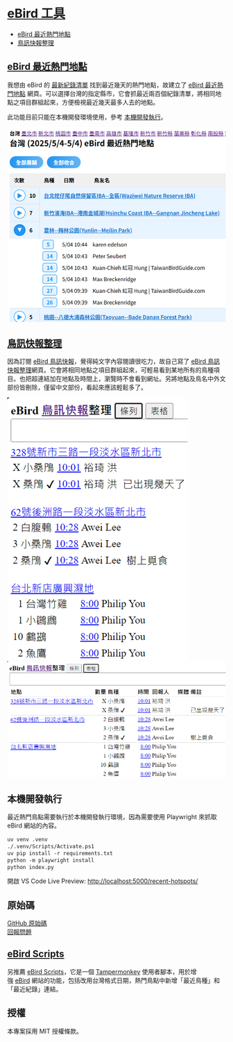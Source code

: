 # [eBird 工具](https://e-bird-christorngs-projects.vercel.app/)

- [eBird 最近熱門地點](https://e-bird-christorngs-projects.vercel.app/recent-hotspots/)
- [鳥訊快報整理](https://e-bird-christorngs-projects.vercel.app/alerts/)
  
## [eBird 最近熱門地點](https://e-bird-christorngs-projects.vercel.app/recent-hotspots/)

我想由 eBird 的 [最新紀錄清單](https://ebird.org/region/TW/recent-checklists) 找到最近幾天的熱門地點，故建立了 [eBird 最近熱門地點](https://e-bird-christorngs-projects.vercel.app/recent-hotspots/) 網頁。可以選擇台灣的指定縣市，它會抓最近兩百個紀錄清單，將相同地點之項目群組起來，方便檢視最近幾天最多人去的地點。

此功能目前只能在本機開發環境使用，參考 [本機開發執行](https://github.com/ChrisTorng/eBird?tab=readme-ov-file#%E6%9C%AC%E6%A9%9F%E9%96%8B%E7%99%BC%E5%9F%B7%E8%A1%8C)。

![](images\eBird-recent-hotspots.png)

## [鳥訊快報整理](https://e-bird-christorngs-projects.vercel.app/alerts/)
  
  因為訂閱 [eBird 鳥訊快報](https://ebird.org/alerts)，覺得純文字內容閱讀很吃力，故自己寫了 [eBird 鳥訊快報整理](https://e-bird-christorngs-projects.vercel.app/alerts/)網頁。它會將相同地點之項目群組起來，可輕易看到某地所有的鳥種項目。也把超連結加在地點及時間上，瀏覽時不會看到網址。另將地點及鳥名中外文部份皆刪除，僅留中文部份，看起來應該輕鬆多了。

  ![清單](images/eBirdList.png)
  ![表格](images/eBirdTable.png)

## 本機開發執行

最近熱門鳥點需要執行於本機開發執行環境，因為需要使用 Playwright 來抓取 eBird 網站的內容。

```
uv venv .venv
./.venv/Scripts/Activate.ps1
uv pip install -r requirements.txt
python -m playwright install
python index.py
```

開啟 VS Code Live Preview: [http://localhost:5000/recent-hotspots/](http://localhost:5000/recent-hotspots/)

## 原始碼

[GitHub 原始碼](https://github.com/ChrisTorng/eBird)<br/>
[回報問題](https://github.com/ChrisTorng/eBird/issues)

## [eBird Scripts](https://github.com/ChrisTorng/eBirdScripts)

另推薦 [eBird Scripts](https://github.com/ChrisTorng/eBirdScripts)，它是一個 [Tampermonkey](https://www.tampermonkey.net/) 使用者腳本，用於增強 [eBird](https://ebird.org/) 網站的功能，包括改用台灣格式日期，熱門鳥點中新增「最近鳥種」和「最近紀錄」連結。

## 授權

本專案採用 MIT 授權條款。